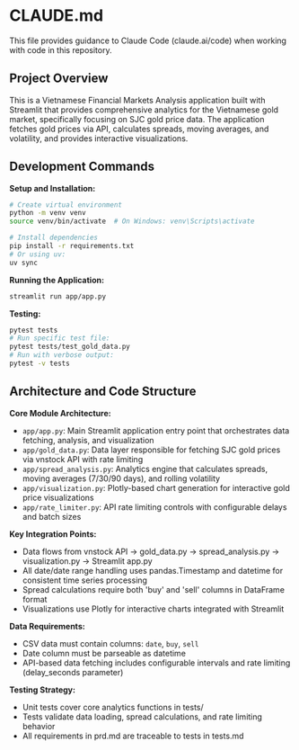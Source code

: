 # CLAUDE.md

This file provides guidance to Claude Code (claude.ai/code) when working with code in this repository.

## Project Overview

This is a Vietnamese Financial Markets Analysis application built with Streamlit that provides comprehensive analytics for the Vietnamese gold market, specifically focusing on SJC gold price data. The application fetches gold prices via API, calculates spreads, moving averages, and volatility, and provides interactive visualizations.

## Development Commands

**Setup and Installation:**
```bash
# Create virtual environment
python -m venv venv
source venv/bin/activate  # On Windows: venv\Scripts\activate

# Install dependencies
pip install -r requirements.txt
# Or using uv:
uv sync
```

**Running the Application:**
```bash
streamlit run app/app.py
```

**Testing:**
```bash
pytest tests
# Run specific test file:
pytest tests/test_gold_data.py
# Run with verbose output:
pytest -v tests
```

## Architecture and Code Structure

**Core Module Architecture:**
- `app/app.py`: Main Streamlit application entry point that orchestrates data fetching, analysis, and visualization
- `app/gold_data.py`: Data layer responsible for fetching SJC gold prices via vnstock API with rate limiting
- `app/spread_analysis.py`: Analytics engine that calculates spreads, moving averages (7/30/90 days), and rolling volatility
- `app/visualization.py`: Plotly-based chart generation for interactive gold price visualizations
- `app/rate_limiter.py`: API rate limiting controls with configurable delays and batch sizes

**Key Integration Points:**
- Data flows from vnstock API → gold_data.py → spread_analysis.py → visualization.py → Streamlit app.py
- All date/date range handling uses pandas.Timestamp and datetime for consistent time series processing
- Spread calculations require both 'buy' and 'sell' columns in DataFrame format
- Visualizations use Plotly for interactive charts integrated with Streamlit

**Data Requirements:**
- CSV data must contain columns: `date`, `buy`, `sell`
- Date column must be parseable as datetime
- API-based data fetching includes configurable intervals and rate limiting (delay_seconds parameter)

**Testing Strategy:**
- Unit tests cover core analytics functions in tests/
- Tests validate data loading, spread calculations, and rate limiting behavior
- All requirements in prd.md are traceable to tests in tests.md